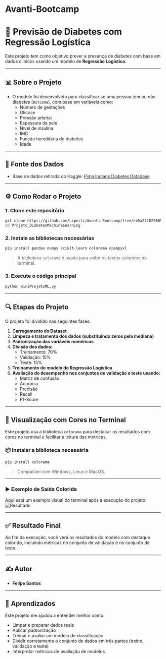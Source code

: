 # Avanti-Bootcamp

# 🧠 Previsão de Diabetes com Regressão Logística

Este projeto tem como objetivo prever a presença de diabetes com base em dados clínicos usando um modelo de **Regressão Logística**.

---

## 📊 Sobre o Projeto

- O modelo foi desenvolvido para classificar se uma pessoa tem ou não diabetes (`Outcome`), com base em variáveis como:
  - Número de gestações
  - Glicose
  - Pressão arterial
  - Espessura da pele
  - Nível de insulina
  - IMC
  - Função hereditária de diabetes
  - Idade

---

## 📁 Fonte dos Dados

- Base de dados retirada do Kaggle: [Pima Indians Diabetes Database](https://www.kaggle.com/datasets/uciml/pima-indians-diabetes-database)

---

## ⚙️ Como Rodar o Projeto

### 1. Clone este repositório

```bash
git clone https://github.com/Lipesti/Avanti-Bootcamp/tree/eb5a22f829809dabe084b40618d9bd5af9c3b883/Atividade_1/Projeto_DiabetesMachineLearning
cd Projeto_DiabetesMachineLearning
```

### 2. Instale as bibliotecas necessárias

```bash
pip install pandas numpy scikit-learn colorama openpyxl
```

> A biblioteca `colorama` é usada para exibir os textos coloridos no terminal.

### 3. Execute o código principal

```bash
python miniProjetoML.py
```

---

## 🔍 Etapas do Projeto

O projeto foi dividido nas seguintes fases:

1. **Carregamento do Dataset**
2. **Limpeza e tratamento dos dados (substituindo zeros pela mediana)**
3. **Padronização das variáveis numéricas**
4. **Divisão dos dados:**
   - Treinamento: 70%
   - Validação: 15%
   - Teste: 15%
5. **Treinamento do modelo de Regressão Logística**
6. **Avaliação do desempenho nos conjuntos de validação e teste usando:**
   - Matriz de confusão
   - Acurácia
   - Precisão
   - Recall
   - F1-Score

---

## 🎨 Visualização com Cores no Terminal

Este projeto usa a biblioteca `colorama` para destacar os resultados com cores no terminal e facilitar a leitura das métricas.

### 📦 Instalar a biblioteca necessária

```bash
pip install colorama
```

> Compatível com Windows, Linux e MacOS.

---

### ▶️ Exemplo de Saída Colorida

Aqui está um exemplo visual do terminal após a execução do projeto:
![Resultado](https://github.com/user-attachments/assets/fc8fb450-6351-40ba-b6a1-f756d0e73524)



---

## ✅ Resultado Final

Ao fim da execução, você verá os resultados do modelo com destaque colorido, incluindo métricas no conjunto de validação e no conjunto de teste.

---

## ✍️ Autor

- **Felipe Santos**  
 

---

## 🧠 Aprendizados

Este projeto me ajudou a entender melhor como:
- Limpar e preparar dados reais
- Aplicar padronização
- Treinar e avaliar um modelo de classificação
- Dividir corretamente o conjunto de dados em três partes (treino, validação e teste)
- Interpretar métricas de avaliação de modelos
